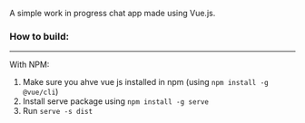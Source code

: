 A simple work in progress chat app made using Vue.js.

### How to build:
---
With NPM:
1. Make sure you ahve vue js installed in npm (using ``npm install -g @vue/cli``)
1. Install serve package using ``npm install -g serve``
2. Run ``serve -s dist`` 
